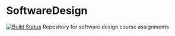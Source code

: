 # SoftwareDesign
[![Build Status](https://travis-ci.org/RamSaw/SoftwareDesign.svg?branch=master)](https://travis-ci.org/RamSaw/SoftwareDesign)
Repository for software design course assignments
